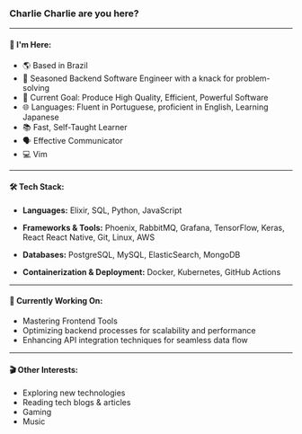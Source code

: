 ### Charlie Charlie are you here?

---

#### 🚀 I'm Here:

- 🌎 Based in Brazil
- 💼 Seasoned Backend Software Engineer with a knack for problem-solving
- 🎯 Current Goal: Produce High Quality, Efficient, Powerful Software
- 🌐 Languages: Fluent in Portuguese, proficient in English, Learning Japanese
- 📚 Fast, Self-Taught Learner
- 🗣️ Effective Communicator
- 💻 Vim

---

#### 🛠️ Tech Stack:

- **Languages:** Elixir, SQL, Python, JavaScript

- **Frameworks & Tools:** Phoenix, RabbitMQ, Grafana, TensorFlow, Keras, React React Native, Git, Linux, AWS

- **Databases:** PostgreSQL, MySQL, ElasticSearch, MongoDB

- **Containerization & Deployment:** Docker, Kubernetes, GitHub Actions

---

#### 🎯 Currently Working On:

- Mastering Frontend Tools
- Optimizing backend processes for scalability and performance
- Enhancing API integration techniques for seamless data flow

---

#### 🎬 Other Interests:

- Exploring new technologies
- Reading tech blogs & articles
- Gaming
- Music
